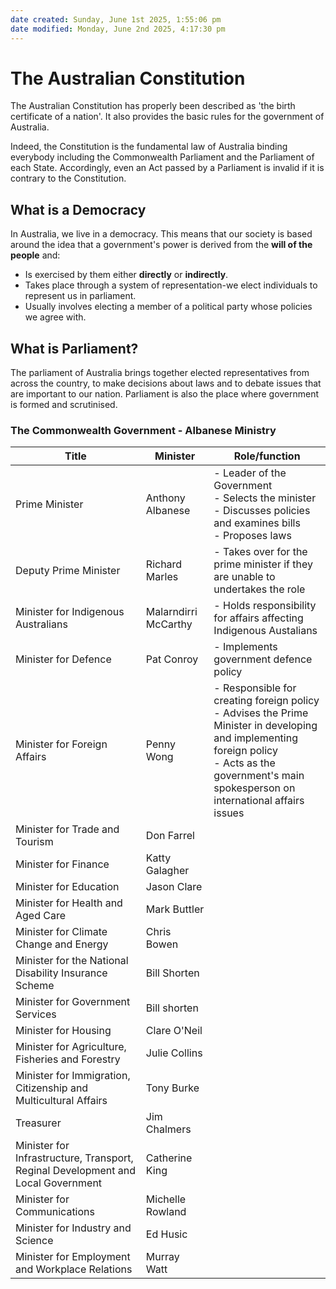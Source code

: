 ```yaml
---
date created: Sunday, June 1st 2025, 1:55:06 pm
date modified: Monday, June 2nd 2025, 4:17:30 pm
---
```


# The Australian Constitution
The Australian Constitution has properly been described as 'the birth certificate of a nation'. It also provides the basic rules for the government of Australia.

Indeed, the Constitution is the fundamental law of Australia binding everybody including the Commonwealth Parliament and the Parliament of each State. Accordingly, even an Act passed by a Parliament is invalid if it is contrary to the Constitution.
## What is a Democracy
In Australia, we live in a democracy. This means that our society is based around the idea that a government's power is derived from the **will of the people** and:
- Is exercised by them either **directly** or **indirectly**.
- Takes place through a system of representation-we elect individuals to represent us in parliament.
- Usually involves electing a member of a political party whose policies we agree with.

## What is Parliament?
The parliament of Australia brings together elected representatives from across the country, to make decisions about laws and to debate issues that are important to our nation. Parliament is also the place where government is formed and scrutinised.
### The Commonwealth Government - Albanese Ministry

| Title                                                                            | Minister             | Role/function                                                                                                                                                                                           |
| -------------------------------------------------------------------------------- | -------------------- | ------------------------------------------------------------------------------------------------------------------------------------------------------------------------------------------------------- |
| Prime Minister                                                                   | Anthony Albanese     | - Leader of the Government<br>- Selects the minister<br>- Discusses policies and examines bills<br>- Proposes laws                                                                                      |
| Deputy Prime Minister                                                            | Richard Marles       | - Takes over for the prime minister if they are unable to undertakes the role                                                                                                                           |
| Minister for Indigenous Australians                                              | Malarndirri McCarthy | - Holds responsibility for affairs affecting Indigenous Austalians                                                                                                                                      |
| Minister for Defence                                                             | Pat Conroy           | - Implements government defence policy                                                                                                                                                                  |
| Minister for Foreign Affairs                                                     | Penny Wong           | - Responsible for creating foreign policy<br>- Advises the Prime Minister in developing and implementing foreign policy<br>- Acts as the government's main spokesperson on international affairs issues |
| Minister for Trade and Tourism                                                   | Don Farrel           |                                                                                                                                                                                                         |
| Minister for Finance                                                             | Katty Galagher       |                                                                                                                                                                                                         |
| Minister for Education                                                           | Jason Clare          |                                                                                                                                                                                                         |
| Minister for Health and Aged Care                                                | Mark Buttler         |                                                                                                                                                                                                         |
| Minister for Climate Change and Energy                                           | Chris Bowen          |                                                                                                                                                                                                         |
| Minister for the National Disability Insurance Scheme                            | Bill Shorten         |                                                                                                                                                                                                         |
| Minister for Government Services                                                 | Bill shorten         |                                                                                                                                                                                                         |
| Minister for Housing                                                             | Clare O'Neil         |                                                                                                                                                                                                         |
| Minister for Agriculture, Fisheries and Forestry                                 | Julie Collins        |                                                                                                                                                                                                         |
| Minister for Immigration, Citizenship and Multicultural Affairs                  | Tony Burke           |                                                                                                                                                                                                         |
| Treasurer                                                                        | Jim Chalmers         |                                                                                                                                                                                                         |
| Minister for Infrastructure, Transport, Reginal Development and Local Government | Catherine King       |                                                                                                                                                                                                         |
| Minister for Communications                                                      | Michelle Rowland     |                                                                                                                                                                                                         |
| Minister for Industry and Science                                                | Ed Husic             |                                                                                                                                                                                                         |
| Minister for Employment and Workplace Relations                                  | Murray Watt          |                                                                                                                                                                                                         |
